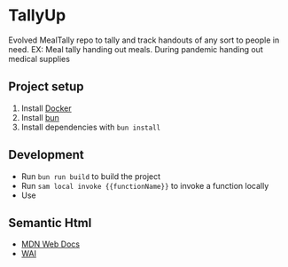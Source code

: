 # TallyUp

Evolved MealTally repo to tally and track handouts of any sort to people in need. EX: Meal tally handing out meals. During pandemic handing out medical supplies

## Project setup

1. Install [Docker](https://docs.docker.com/get-docker/)
2. Install [bun](https://bun.sh/docs/installation)
3. Install dependencies with `bun install`

## Development

- Run `bun run build` to build the project
- Run `sam local invoke {{functionName}}` to invoke a function locally
- Use

## Semantic Html

- [MDN Web Docs](https://developer.mozilla.org/en-US/docs/Learn_web_development/Core/Accessibility/HTML)
- [WAI](https://www.w3.org/WAI/standards-guidelines/aria/)
